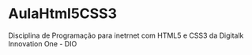 # AulaHtml5CSS3
Disciplina de Programação para inetrnet com HTML5 e CSS3 da Digitalk Innovation One - DIO
